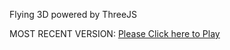 Flying 3D powered by ThreeJS

MOST RECENT VERSION: [Please Click here to Play](https://rawcdn.githack.com/alperenbutun/Flying-3d/dae402f/index.html)
